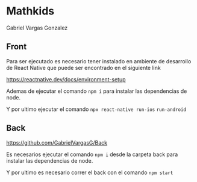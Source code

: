 # Mathkids
Gabriel Vargas Gonzalez

## Front
 
Para ser ejecutado es necesario tener instalado en ambiente de desarrollo de React Native que puede ser encontrado en el siguiente link

https://reactnative.dev/docs/environment-setup

Ademas de ejecutar el comando ```npm i``` para instalar las dependencias de node.

Y por ultimo ejecutar el comando ```npx react-native run-ios```
                                                  ```run-android```

## Back

https://github.com/GabrielVargasG/Back

Es necesarios ejecutar el comando ```npm i``` desde la carpeta back para instalar las dependencias de node.

Y por ultimo es necesario correr el back con el comando ```npm start```
